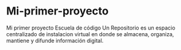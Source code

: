 # Mi-primer-proyecto
Mi primer proyecto Escuela de código
Un Repositorio es un espacio centralizado de instalacion virtual en  donde se almacena, organiza, mantiene y difunde información digital.

